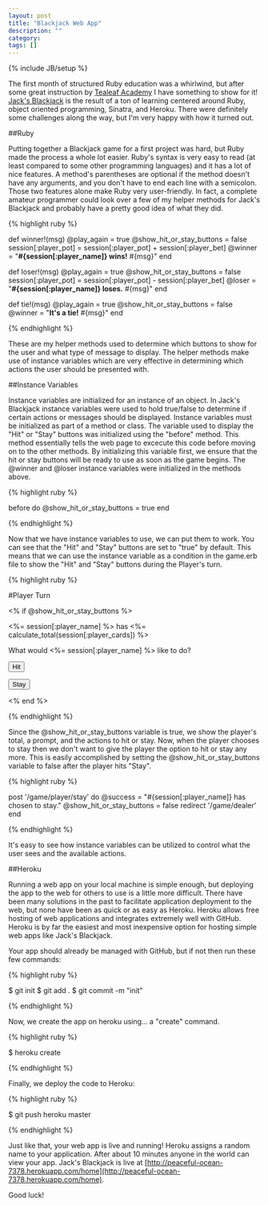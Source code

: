 ```yaml
---
layout: post
title: "Blackjack Web App"
description: ""
category: 
tags: []
---
```

{% include JB/setup %}

The first month of structured Ruby education was a whirlwind, but after some great instruction by [Tealeaf Academy](www.gotealeaf.com) I have something to show for it! [Jack's Blackjack](http://peaceful-ocean-7378.herokuapp.com/game) is the result of a ton of learning centered around Ruby, object oriented programming, Sinatra, and Heroku. There were definitely some challenges along the way, but I'm very happy with how it turned out. 

<!--more-->

##Ruby

Putting together a Blackjack game for a first project was hard, but Ruby made the process a whole lot easier. Ruby's syntax is very easy to read (at least compared to some other programming languages) and it has a lot of nice features. A method's parentheses are optional if the method doesn't have any arguments, and you don't have to end each line with a semicolon. Those two features alone make Ruby very user-friendly. In fact, a complete amateur programmer could look over a few of my helper methods for Jack's Blackjack and probably have a pretty good idea of what they did.

{% highlight ruby %}

  def winner!(msg)
    @play_again = true
    @show_hit_or_stay_buttons = false
    session[:player_pot] = session[:player_pot] + session[:player_bet]
    @winner = "<strong>#{session[:player_name]} wins!</strong> #{msg}"
  end 

  def loser!(msg)
    @play_again = true
    @show_hit_or_stay_buttons = false
    session[:player_pot] = session[:player_pot] - session[:player_bet]
    @loser = "<strong>#{session[:player_name]} loses.</strong> #{msg}"
  end

  def tie!(msg)
    @play_again = true
    @show_hit_or_stay_buttons = false
    @winner = "<strong>It's a tie!</strong> #{msg}"
  end

{% endhighlight %}

These are my helper methods used to determine which buttons to show for the user and what type of message to display. The helper methods make use of instance variables which are very effective in determining which actions the user should be presented with.

##Instance Variables

Instance variables are initialized for an instance of an object. In Jack's Blackjack instance variables were used to hold true/false to determine if certain actions or messages should be displayed. Instance variables must be initialized as part of a method or class. The variable used to display the "Hit" or "Stay" buttons was initialized using the "before" method. This method essentially tells the web page to excecute this code before moving on to the other methods. By initializing this variable first, we ensure that the hit or stay buttons will be ready to use as soon as the game begins. The @winner and @loser instance variables were initialized in the methods above.

{% highlight ruby %}

before do
  @show_hit_or_stay_buttons = true
end

{% endhighlight %}

Now that we have instance variables to use, we can put them to work. You can see that the "Hit" and "Stay" buttons are set to "true" by default. This means that we can use the instance variable as a condition in the game.erb file to show the "Hit" and "Stay" buttons during the Player's turn.


{% highlight ruby %}

#Player Turn

<% if @show_hit_or_stay_buttons %>
<p>
  <%= session[:player_name] %> has <%= calculate_total(session[:player_cards]) %>
</p>

<p>
  What would <%= session[:player_name] %> like to do?
</p>
<p>
  <form id="hit_form" action="/game/player/hit" method='post'>
    <input type="submit" class="btn btn-success" value="Hit"/>
  </form>
  <form id="stay_form" action="/game/player/stay" method='post'>
    <input type="submit" class="btn btn-warning" value="Stay"/>
  </form>
</p>
<% end %>

{% endhighlight %}

Since the @show_hit_or_stay_buttons variable is true, we show the player's total, a prompt, and the actions to hit or stay. Now, when the player chooses to stay then we don't want to give the player the option to hit or stay any more. This is easily accomplished by setting the @show_hit_or_stay_buttons variable to false after the player hits "Stay".

{% highlight ruby %}

post '/game/player/stay' do
  @success = "#{session[:player_name]} has chosen to stay."
  @show_hit_or_stay_buttons = false
  redirect '/game/dealer'
end

{% endhighlight %}

It's easy to see how instance variables can be utilized to control what the user sees and the available actions.

##Heroku

Running a web app on your local machine is simple enough, but deploying the app to the web for others to use is a little more difficult. There have been many solutions in the past to facilitate application deployment to the web, but none have been as quick or as easy as Heroku. Heroku allows free hosting of web applications and integrates extremely well with GitHub. Heroku is by far the easiest and most inexpensive option for hosting simple web apps like Jack's Blackjack. 

Your app should already be managed with GitHub, but if not then run these few commands:

{% highlight ruby %}

$ git init
$ git add .
$ git commit -m "init"

{% endhighlight %}

Now, we create the app on heroku using... a "create" command.

{% highlight ruby %}

$ heroku create

{% endhighlight %}

Finally, we deploy the code to Heroku:

{% highlight ruby %}

$ git push heroku master

{% endhighlight %}

Just like that, your web app is live and running! Heroku assigns a random name to your application. After about 10 minutes anyone in the world can view your app. Jack's Blackjack is live at [http://peaceful-ocean-7378.herokuapp.com/home](http://peaceful-ocean-7378.herokuapp.com/home).

Good luck!






